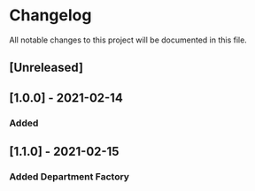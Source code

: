 # Changelog
All notable changes to this project will be documented in this file.

## [Unreleased]

## [1.0.0] - 2021-02-14
### Added

## [1.1.0] - 2021-02-15
### Added Department Factory